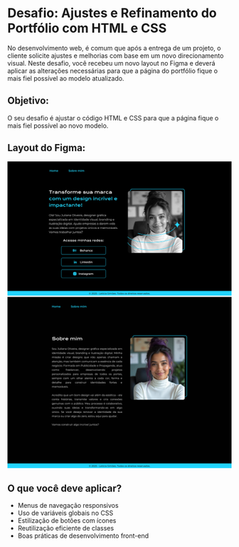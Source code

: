 # Desafio: Ajustes e Refinamento do Portfólio com HTML e CSS

No desenvolvimento web, é comum que após a entrega de um projeto, o cliente solicite ajustes e melhorias com base em um novo direcionamento visual. Neste desafio, você recebeu um novo layout no Figma e deverá aplicar as alterações necessárias para que a página do portfólio fique o mais fiel possível ao modelo atualizado.

## Objetivo:
O seu desafio é ajustar o código HTML e CSS para que a página fique o mais fiel possível ao novo modelo.

## Layout do Figma:
![Layout proposto para o portfólio - Página Inicial](./assets/modelo-figma-home.png)
![Layout proposto para o portfólio - Página Sobre](./assets/modelo-figma-about.png)

## O que você deve aplicar?

- Menus de navegação responsivos
- Uso de variáveis globais no CSS
- Estilização de botões com ícones
- Reutilização eficiente de classes
- Boas práticas de desenvolvimento front-end